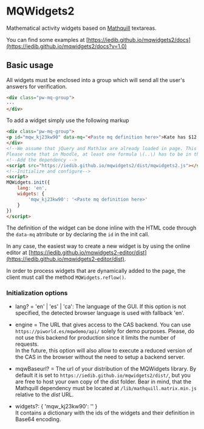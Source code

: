 # MQWidgets2

Mathematical activity widgets based on [Mathquill](http://mathquill.com/) textareas.

You can find some examples at [https://iedib.github.io/mqwidgets2/docs](https://iedib.github.io/mqwidgets2/docs?v=1.0)

## Basic usage

All widgets must be enclosed into a group which will send all the user's answers for verification.

```html
<div class="pw-mq-group">
···
</div>
```

To add a widget simply use the following markup

```html
<div class="pw-mq-group">
<p id="mqw_kj23kw90" data-mq="<Paste mq definition here>">Kate has $12 and gave $7 to his brother. How many dollars has Kate now?</p>
</div>
<!--We assume that jQuery and MathJax are already loaded in page. This is usually the case in Moodle. 
Please note that in Moodle, at least one formula \(..\) has to be in the document in order to have MathJax active.-->
<!--Add the dependency -->
<script src="https://iedib.github.io/mqwidgets2/dist/mqwidgets2.js"></script>
<!--Initialize and configure-->
<script>
MQWidgets.init({
    lang: 'en',
    widgets: {
        'mqw_kj23kw90': '<Paste mq definition here>'
    }
})
</script>
```

The definition of the widget can be done inline with the HTML code through the ```data-mq``` atrribute or by declaring the ```id``` in the init call.
 
 In any case, the easiest way to create a new widget is by using the online editor at [https://iedib.github.io/mqwidgets2-editor/dist](https://iedib.github.io/mqwidgets2-editor/dist).

In order to process widgets that are dynamically added to the page, the client must call the method
```MQWidgets.reflow()```.

### Initialization options

- lang? = 'en' | 'es' | 'ca': The language of the GUI. If this option is not specified, the detected browser language is used with fallback 'en'.

- engine = The URL that gives access to the CAS backend. You can use ```https://piworld.es/mqwdemo/api/``` solely for demo purposes. Please, do not use this backend for production since it limits the number of requests.  
In the future, this option will also allow to execute a reduced version of the CAS in the browser without the need to setup a backend server.

- mqwBaseurl? = The url of your distribution of the MQWidgets library. By default it is set to ```https://iedib.github.io/mqwidgets2/dist/```, but you are free to host your own copy of the dist folder. Bear in mind, that the Mathquill dependency must be located at ```/lib/mathquill.matrix.min.js``` relative to the *dist* URL.

- widgets?: {
        'mqw_kj23kw90': '<Paste mq definition here>'
}  
It contains a dictionary with the ids of the widgets and their definition in Base64 encoding. 
